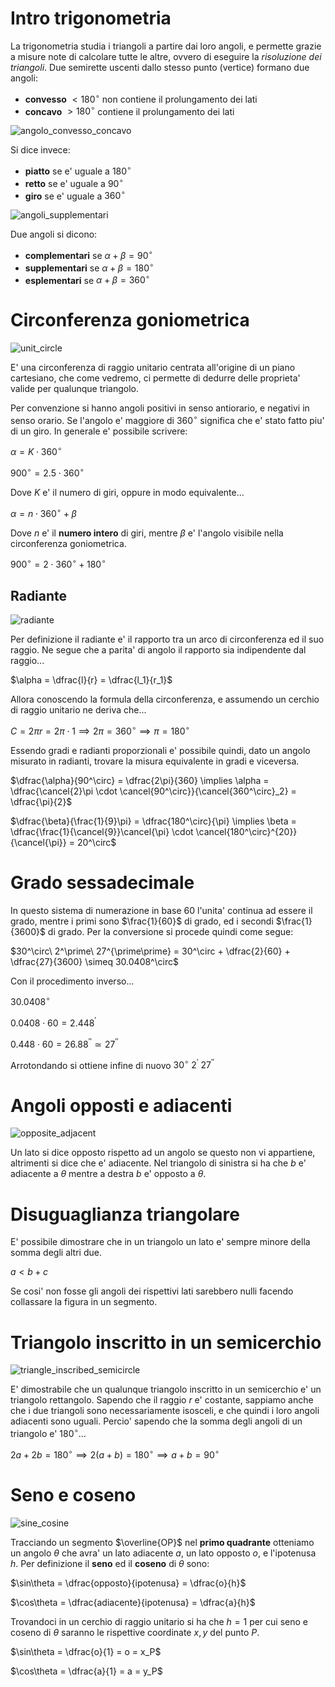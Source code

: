 # Intro trigonometria  

La trigonometria studia i triangoli a partire dai loro angoli, e permette grazie a misure note di calcolare tutte le altre, ovvero di eseguire la *risoluzione dei triangoli*. Due semirette uscenti dallo stesso punto (vertice) formano due angoli:  

* **convesso** $\lt 180^\circ$ non contiene il prolungamento dei lati
* **concavo** $\gt 180^\circ$ contiene il prolungamento dei lati

![angolo_convesso_concavo](https://github.com/dennyb87/elettrotecnica-serale/assets/7195133/e68ef120-67cf-4a30-97c1-944e48d9d2df)  

Si dice invece:  

* **piatto** se e' uguale a $180^\circ$
* **retto** se e' uguale a $90^\circ$
* **giro** se e' uguale a $360^\circ$

![angoli_supplementari](https://github.com/dennyb87/elettrotecnica-serale/assets/7195133/303ef9df-b180-40d6-beef-b850fd86aa51)  

Due angoli si dicono:

* **complementari** se $\alpha + \beta = 90^\circ$
* **supplementari** se $\alpha + \beta = 180^\circ$
* **esplementari** se $\alpha + \beta = 360^\circ$

# Circonferenza goniometrica  

![unit_circle](https://github.com/dennyb87/elettrotecnica-serale/assets/7195133/2ccab7d8-a60b-4e9d-a674-3622ea5487f9)  

E' una circonferenza di raggio unitario centrata all'origine di un piano cartesiano, che come vedremo, ci permette di dedurre delle proprieta' valide per qualunque triangolo.  

Per convenzione si hanno angoli positivi in senso antiorario, e negativi in senso orario. Se l'angolo e' maggiore di $360^\circ$ significa che e' stato fatto piu' di un giro. In generale e' possibile scrivere:  

$\alpha = K \cdot 360^\circ$  

$900^\circ = 2.5 \cdot 360^\circ$  

Dove $K$ e' il numero di giri, oppure in modo equivalente...  

$\alpha = n \cdot 360^\circ + \beta$  

Dove $n$ e' il **numero intero** di giri, mentre $\beta$ e' l'angolo visibile nella circonferenza goniometrica.  

$900^\circ = 2 \cdot 360^\circ + 180^\circ$  

## Radiante  

![radiante](https://github.com/dennyb87/elettrotecnica-serale/assets/7195133/6a5f55ae-7cda-4981-bda6-75dcbf33fc58)  

Per definizione il radiante e' il rapporto tra un arco di circonferenza ed il suo raggio. Ne segue che a parita' di angolo il rapporto sia indipendente dal raggio...  

$\alpha = \dfrac{l}{r} = \dfrac{l_1}{r_1}$  

Allora conoscendo la formula della circonferenza, e assumendo un cerchio di raggio unitario ne deriva che...  

$C = 2\pi r = 2\pi \cdot 1 \implies 2\pi = 360^\circ \implies \pi = 180^\circ$  

Essendo gradi e radianti proporzionali e' possibile quindi, dato un angolo misurato in radianti, trovare la misura equivalente in gradi e viceversa.  

$\dfrac{\alpha}{90^\circ} = \dfrac{2\pi}{360} \implies  \alpha = \dfrac{\cancel{2}\pi \cdot \cancel{90^\circ}}{\cancel{360^\circ}_2} =  \dfrac{\pi}{2}$  

$\dfrac{\beta}{\frac{1}{9}\pi} = \dfrac{180^\circ}{\pi} \implies \beta = \dfrac{\frac{1}{\cancel{9}}\cancel{\pi} \cdot \cancel{180^\circ}^{20}}{\cancel{\pi}} = 20^\circ$  

# Grado sessadecimale  

In questo sistema di numerazione in base $60$ l'unita' continua ad essere il grado, mentre i primi sono $\frac{1}{60}$ di grado, ed i secondi $\frac{1}{3600}$ di grado. Per la conversione si procede quindi come segue:  

$30^\circ\ 2^\prime\ 27^{\prime\prime} = 30^\circ + \dfrac{2}{60} + \dfrac{27}{3600} \simeq 30.0408^\circ$  

Con il procedimento inverso...  

$30.0408^\circ$  

$0.0408 \cdot 60 = 2.448^\prime$  

$0.448 \cdot 60 = 26.88^{\prime\prime} \simeq 27^{\prime\prime}$  

Arrotondando si ottiene infine di nuovo $30^\circ\ 2^\prime\ 27^{\prime\prime}$  

# Angoli opposti e adiacenti  

![opposite_adjacent](https://github.com/dennyb87/elettrotecnica-serale/assets/7195133/7207008a-c563-431e-a3a1-27fd337d34b7)  

Un lato si dice opposto rispetto ad un angolo se questo non vi appartiene, altrimenti si dice che e' adiacente. Nel triangolo di sinistra si ha che $b$ e' adiacente a $\theta$ mentre a destra $b$ e' opposto a $\theta$.  

# Disuguaglianza triangolare  

E' possibile dimostrare che in un triangolo un lato e' sempre minore della somma degli altri due.  

$a < b + c$  

Se cosi' non fosse gli angoli dei rispettivi lati sarebbero nulli facendo collassare la figura in un segmento.  

# Triangolo inscritto in un semicerchio  

![triangle_inscribed_semicircle](https://github.com/dennyb87/elettrotecnica-serale/assets/7195133/4bbd915e-895d-47ef-b88b-5b32c393dfc0)  

E' dimostrabile che un qualunque triangolo inscritto in un semicerchio e' un triangolo rettangolo. Sapendo che il raggio $r$ e' costante, sappiamo anche che i due triangoli sono necessariamente isosceli, e che quindi i loro angoli adiacenti sono uguali. Percio' sapendo che la somma degli angoli di un triangolo e' $180^\circ$...  

$2a + 2b = 180^\circ \implies 2(a + b) = 180^\circ \implies a + b = 90^\circ$  

# Seno e coseno  

![sine_cosine](https://github.com/dennyb87/elettrotecnica-serale/assets/7195133/ef9fd2ec-5bea-4fdd-a60e-8917fc27df88)   

Tracciando un segmento $\overline{OP}$ nel **primo quadrante** otteniamo un angolo $\theta$ che avra' un lato adiacente $a$, un lato opposto $o$, e l'ipotenusa $h$. Per definizione il **seno** ed il **coseno** di $\theta$ sono:  

$\sin\theta = \dfrac{opposto}{ipotenusa} = \dfrac{o}{h}$  

$\cos\theta = \dfrac{adiacente}{ipotenusa} = \dfrac{a}{h}$  

Trovandoci in un cerchio di raggio unitario si ha che $h = 1$ per cui seno e coseno di $\theta$ saranno le rispettive coordinate $x, y$ del punto $P$.  

$\sin\theta = \dfrac{o}{1} = o = x_P$  

$\cos\theta = \dfrac{a}{1} = a = y_P$  
